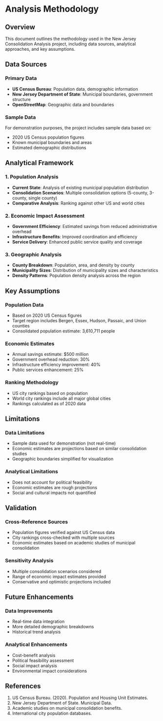 # Analysis Methodology

## Overview

This document outlines the methodology used in the New Jersey Consolidation Analysis project, including data sources, analytical approaches, and key assumptions.

## Data Sources

### Primary Data
- **US Census Bureau**: Population data, demographic information
- **New Jersey Department of State**: Municipal boundaries, government structure
- **OpenStreetMap**: Geographic data and boundaries

### Sample Data
For demonstration purposes, the project includes sample data based on:
- 2020 US Census population figures
- Known municipal boundaries and areas
- Estimated demographic distributions

## Analytical Framework

### 1. Population Analysis
- **Current State**: Analysis of existing municipal population distribution
- **Consolidation Scenarios**: Multiple consolidation options (5-county, 3-county, single county)
- **Comparative Analysis**: Ranking against other US and world cities

### 2. Economic Impact Assessment
- **Government Efficiency**: Estimated savings from reduced administrative overhead
- **Infrastructure Benefits**: Improved coordination and efficiency
- **Service Delivery**: Enhanced public service quality and coverage

### 3. Geographic Analysis
- **County Breakdown**: Population, area, and density by county
- **Municipality Sizes**: Distribution of municipality sizes and characteristics
- **Density Patterns**: Population density analysis across the region

## Key Assumptions

### Population Data
- Based on 2020 US Census figures
- Target region includes Bergen, Essex, Hudson, Passaic, and Union counties
- Consolidated population estimate: 3,610,711 people

### Economic Estimates
- Annual savings estimate: $500 million
- Government overhead reduction: 30%
- Infrastructure efficiency improvement: 40%
- Public services enhancement: 25%

### Ranking Methodology
- US city rankings based on population
- World city rankings include all major global cities
- Rankings calculated as of 2020 data

## Limitations

### Data Limitations
- Sample data used for demonstration (not real-time)
- Economic estimates are projections based on similar consolidation studies
- Geographic boundaries simplified for visualization

### Analytical Limitations
- Does not account for political feasibility
- Economic estimates are rough projections
- Social and cultural impacts not quantified

## Validation

### Cross-Reference Sources
- Population figures verified against US Census data
- City rankings cross-checked with multiple sources
- Economic estimates based on academic studies of municipal consolidation

### Sensitivity Analysis
- Multiple consolidation scenarios considered
- Range of economic impact estimates provided
- Conservative and optimistic projections included

## Future Enhancements

### Data Improvements
- Real-time data integration
- More detailed demographic breakdowns
- Historical trend analysis

### Analytical Enhancements
- Cost-benefit analysis
- Political feasibility assessment
- Social impact analysis
- Environmental impact considerations

## References

1. US Census Bureau. (2020). Population and Housing Unit Estimates.
2. New Jersey Department of State. Municipal Data.
3. Academic studies on municipal consolidation benefits.
4. International city population databases.
